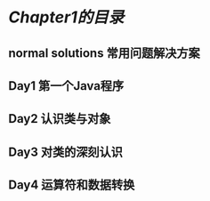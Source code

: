 # ***Chapter1的目录***

## normal solutions 常用问题解决方案

## Day1 第一个Java程序

## Day2 认识类与对象

## Day3 对类的深刻认识

## Day4 运算符和数据转换